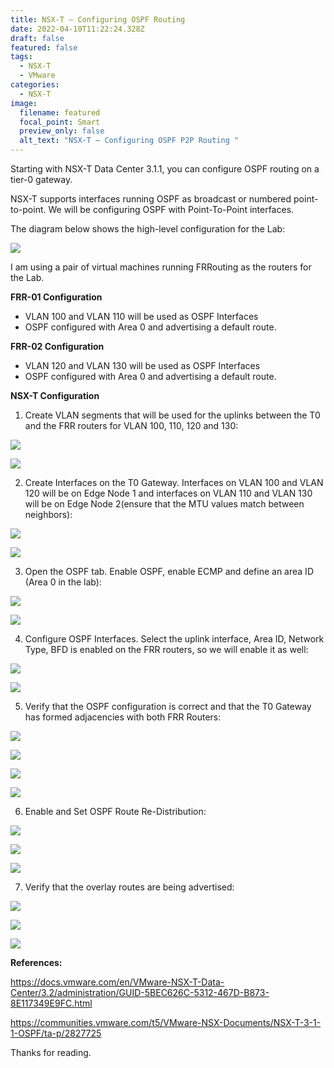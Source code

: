 ```yaml
---
title: NSX-T – Configuring OSPF Routing
date: 2022-04-10T11:22:24.328Z
draft: false
featured: false
tags:
  - NSX-T
  - VMware
categories:
  - NSX-T
image:
  filename: featured
  focal_point: Smart
  preview_only: false
  alt_text: "NSX-T – Configuring OSPF P2P Routing "
---
```

Starting with NSX-T Data Center 3.1.1, you can configure OSPF routing on a tier-0 gateway.

NSX-T supports interfaces running OSPF as broadcast or numbered point-to-point.  We will be configuring OSPF with Point-To-Point interfaces.

The diagram below shows the high-level configuration for the Lab:

![](nsx-t-ospf-lab-hld.png)

I am using a pair of virtual machines running FRRouting as the routers for the Lab.

**FRR-01 Configuration**

* VLAN 100 and VLAN 110 will be used as OSPF Interfaces
* OSPF configured with Area 0 and advertising a default route.

**FRR-02 Configuration**

* VLAN 120 and VLAN 130 will be used as OSPF Interfaces
* OSPF configured with Area 0 and advertising a default route.

**NSX-T Configuration**

1. Create VLAN segments that will be used for the uplinks between the T0 and the FRR routers for VLAN 100, 110, 120 and 130:

![](nsx-t-ospf-uplink-segments.png)

![](nsx-t-ospf-uplink-segments2.png)

2. Create Interfaces on the T0 Gateway. Interfaces on VLAN 100 and VLAN 120 will be on Edge Node 1 and interfaces on VLAN 110 and VLAN 130 will be on Edge Node 2(ensure that the MTU values match between neighbors):

![](nsx-t-ospf-interfaces1.png)

![](nsx-t-ospf-interfaces2.png)

3. Open the OSPF tab. Enable OSPF, enable ECMP and define an area ID (Area 0 in the lab):

![](nsx-t-ospf-enabled1.png)

![](nsx-t-ospf-enabled2.png)

4. Configure OSPF Interfaces. Select the uplink interface, Area ID, Network Type, BFD is enabled on the FRR routers, so we will enable it as well:

![](nsx-t-ospf-configure-interfaces1.png)

![](nsx-t-ospf-configure-interfaces2.png)

5. Verify that the OSPF configuration is correct and that the T0 Gateway has formed adjacencies with both FRR Routers:

![](nsx-t-ospf-verify-configuration1.png)

![](nsx-t-ospf-verify-configuration2.png)

![](nsx-t-ospf-verify-configuration3.png)

![](nsx-t-ospf-verify-configuration4.png)

6. Enable and Set OSPF Route Re-Distribution:

![](nsx-t-ospf-route-re-distribution1.png)

![](nsx-t-ospf-route-re-distribution2.png)

![](nsx-t-ospf-route-re-distribution3.png)

7. Verify that the overlay routes are being advertised:

![](nsx-t-ospf-verify-routes1.png)

![](nsx-t-ospf-verify-routes2.png)

![](nsx-t-ospf-verify-routes3.png)

**References:**

<https://docs.vmware.com/en/VMware-NSX-T-Data-Center/3.2/administration/GUID-5BEC626C-5312-467D-B873-8E117349E9FC.html>

<https://communities.vmware.com/t5/VMware-NSX-Documents/NSX-T-3-1-1-OSPF/ta-p/2827725>

Thanks for reading.